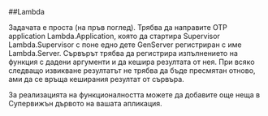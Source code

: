 ##Lambda

Задачата е проста (на пръв поглед). Трябва да направите OTP application Lambda.Application, която да стартира Supervisor Lambda.Supervisor с поне едно дете GenServer регистриран с име Lambda.Server. Сървърът трябва да регистрира изпълнението на функция с дадени аргументи и да кешира резултата от нея. При всяко следващо извикване резултатът не трябва да бъде пресмятан отново, ами да се връща кеширания резултат от сървъра.

За реализацията на функционалността можете да добавите още неща в Супервижън дървото на вашата апликация.